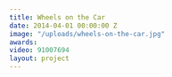 ```yaml
---
title: Wheels on the Car
date: 2014-04-01 00:00:00 Z
image: "/uploads/wheels-on-the-car.jpg"
awards: 
video: 91007694
layout: project
---
```


